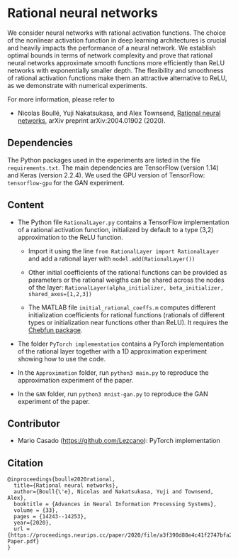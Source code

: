 # Rational neural networks

We consider neural networks with rational activation functions. The choice of the nonlinear activation function in deep learning architectures is crucial and heavily impacts the performance of a neural network. We establish optimal bounds in terms of network complexity and prove that rational neural networks approximate smooth functions more efficiently than ReLU networks with exponentially smaller depth. The flexibility and smoothness of rational activation functions make them an attractive alternative to ReLU, as we demonstrate with numerical experiments.

For more information, please refer to

- Nicolas Boullé, Yuji Nakatsukasa, and Alex Townsend, [Rational neural networks](https://arxiv.org/abs/2004.01902), arXiv preprint arXiv:2004.01902 (2020).

## Dependencies

The Python packages used in the experiments are listed in the file `requirements.txt`. 
The main dependencies are TensorFlow (version 1.14) and Keras (version 2.2.4). 
We used the GPU version of TensorFlow: `tensorflow-gpu` for the GAN experiment.

## Content

- The Python file `RationalLayer.py` contains a TensorFlow implementation of a rational activation function, initialized by default to a type (3,2) approximation to the ReLU function. 
	- Import it using the line `from RationalLayer import RationalLayer` and add a rational layer with `model.add(RationalLayer())`
	
	- Other initial coefficients of the rational functions can be provided as parameters or the rational weigths can be shared across the nodes of the layer: `RationalLayer(alpha_initializer, beta_initializer, shared_axes=[1,2,3])`

	- The MATLAB file `initial_rational_coeffs.m` computes different initialization coefficients for rational functions (rationals of different types or initialization near functions other than ReLU). It requires the [Chebfun package](https://www.chebfun.org/).

- The folder `PyTorch implementation` contains a PyTorch implementation of the rational layer together with a 1D approximation experiment showing how to use the code.

- In the `Approximation` folder, run `python3 main.py` to reproduce the approximation experiment of the paper.

- In the `GAN` folder, run `python3 mnist-gan.py` to reproduce the GAN experiment of the paper.

## Contributor
- Mario Casado (https://github.com/Lezcano): PyTorch implementation

## Citation

```
@inproceedings{boulle2020rational,
  title={Rational neural networks},
  author={Boull{\'e}, Nicolas and Nakatsukasa, Yuji and Townsend, Alex},
  booktitle = {Advances in Neural Information Processing Systems},
  volume = {33},
  pages = {14243--14253},
  year={2020},
  url = {https://proceedings.neurips.cc/paper/2020/file/a3f390d88e4c41f2747bfa2f1b5f87db-Paper.pdf}
}
```
